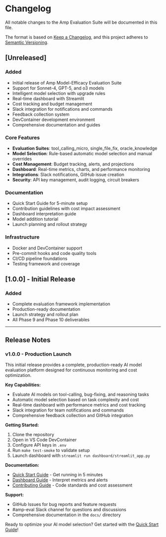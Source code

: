 # Changelog

All notable changes to the Amp Evaluation Suite will be documented in this file.

The format is based on [Keep a Changelog](https://keepachangelog.com/en/1.0.0/),
and this project adheres to [Semantic Versioning](https://semver.org/spec/v2.0.0.html).

## [Unreleased]

### Added
- Initial release of Amp Model-Efficacy Evaluation Suite
- Support for Sonnet-4, GPT-5, and o3 models
- Intelligent model selection with upgrade rules
- Real-time dashboard with Streamlit
- Cost tracking and budget management
- Slack integration for notifications and commands
- Feedback collection system
- DevContainer development environment
- Comprehensive documentation and guides

### Core Features
- **Evaluation Suites**: tool_calling_micro, single_file_fix, oracle_knowledge
- **Model Selection**: Rule-based automatic model selection and manual overrides
- **Cost Management**: Budget tracking, alerts, and projections
- **Dashboard**: Real-time metrics, charts, and performance monitoring
- **Integrations**: Slack notifications, GitHub issue creation
- **Security**: API key management, audit logging, circuit breakers

### Documentation
- Quick Start Guide for 5-minute setup
- Contribution guidelines with cost impact assessment
- Dashboard interpretation guide
- Model addition tutorial
- Launch planning and rollout strategy

### Infrastructure
- Docker and DevContainer support
- Pre-commit hooks and code quality tools
- CI/CD pipeline foundations
- Testing framework and coverage

## [1.0.0] - Initial Release

### Added
- Complete evaluation framework implementation
- Production-ready documentation
- Launch strategy and rollout plan
- All Phase 9 and Phase 10 deliverables

---

## Release Notes

### v1.0.0 - Production Launch

This initial release provides a complete, production-ready AI model evaluation platform designed for continuous monitoring and cost optimization.

**Key Capabilities:**
- Evaluate AI models on tool-calling, bug-fixing, and reasoning tasks
- Automatic model selection based on task complexity and cost
- Real-time dashboard with performance metrics and cost tracking
- Slack integration for team notifications and commands
- Comprehensive feedback collection and GitHub integration

**Getting Started:**
1. Clone the repository
2. Open in VS Code DevContainer
3. Configure API keys in `.env`
4. Run `make test-smoke` to validate setup
5. Launch dashboard with `streamlit run dashboard/streamlit_app.py`

**Documentation:**
- [Quick Start Guide](docs/QUICK_START.md) - Get running in 5 minutes
- [Dashboard Guide](docs/DASHBOARD_GUIDE.md) - Interpret metrics and alerts
- [Contributing Guide](docs/CONTRIBUTING.md) - Code standards and cost assessment

**Support:**
- GitHub Issues for bug reports and feature requests
- #amp-eval Slack channel for questions and discussions
- Comprehensive documentation in the `docs/` directory

Ready to optimize your AI model selection? Get started with the [Quick Start Guide](docs/QUICK_START.md)!
